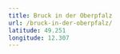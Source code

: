 ```yaml
---
title: Bruck in der Oberpfalz
url: /bruck-in-der-oberpfalz/
latitude: 49.251
longitude: 12.307
---
```

